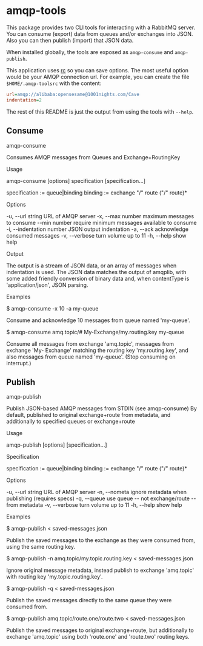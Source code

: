 # amqp-tools

This package provides two CLI tools for interacting with a RabbitMQ server. You
can consume (export) data from queues and/or exchanges into JSON. Also you can
then publish (import) that JSON data.

When installed globally, the tools are exposed as `amqp-consume` and
`amqp-publish`.

This application uses [rc](https://www.npmjs.com/package/rc) so you can save
options. The most useful option would be your AMQP connection url. For example,
you can create the file `$HOME/.amqp-toolsrc` with the content:

```ini
url=amqp://alibaba:opensesame@1001nights.com/Cave
indentation=2
```

The rest of this README is just the output from using the tools with `--help`.

## Consume

amqp-consume

  Consumes AMQP messages from Queues and Exchange+RoutingKey

Usage

  amqp-consume [options] specification [specification...]

  specification := queue|binding
  binding       := exchange "/" route ("/" route)*

Options

  -u, --url string           URL of AMQP server
  -x, --max number           maximum messages to consume
  --min number               require minimum messages available to consume
  -i, --indentation number   JSON output indentation
  -a, --ack                  acknowledge consumed messages
  -v, --verbose              turn volume up to 11
  -h, --help                 show help

Output

  The output is a stream of JSON data, or an array of messages when indentation
  is used. The JSON data matches the output of amqplib, with some added
  friendly conversion of binary data and, when contentType is
  'application/json', JSON parsing.

Examples

  $ amqp-consume -x 10 -a my-queue

  Consume and acknowledge 10 messages from queue named 'my-queue'.

  $ amqp-consume amq.topic/# My-Exchange/my.routing.key my-queue

  Consume all messages from exchange 'amq.topic', messages from exchange 'My-
  Exchange' matching the routing key 'my.routing.key', and also messages from
  queue named 'my-queue'. (Stop consuming on interrupt.)



## Publish


amqp-publish

  Publish JSON-based AMQP messages from STDIN (see amqp-consume)
  By default, published to original exchange+route from metadata, and
  additionally to specified queues or exchange+route

Usage

  amqp-publish [options] [specification...]

Specification

  specification := queue|binding
  binding       := exchange "/" route ("/" route)*

Options

  -u, --url string   URL of AMQP server
  -n, --nometa       ignore metadata when publishing (requires specs)
  -q, --queue        use queue -- not exchange/route -- from metadata
  -v, --verbose      turn volume up to 11
  -h, --help         show help

Examples

  $ amqp-publish < saved-messages.json

  Publish the saved messages to the exchange as they were consumed from, using
  the same routing key.

  $ amqp-publish -n amq.topic/my.topic.routing.key < saved-messages.json

  Ignore original message metadata, instead publish to exchange 'amq.topic'
  with routing key 'my.topic.routing.key'.

  $ amqp-publish -q < saved-messages.json

  Publish the saved messages directly to the same queue they were consumed
  from.

  $ amqp-publish amq.topic/route.one/route.two < saved-messages.json

  Publish the saved messages to original exchange+route, but additionally to
  exchange 'amq.topic' using both 'route.one' and 'route.two' routing keys.
